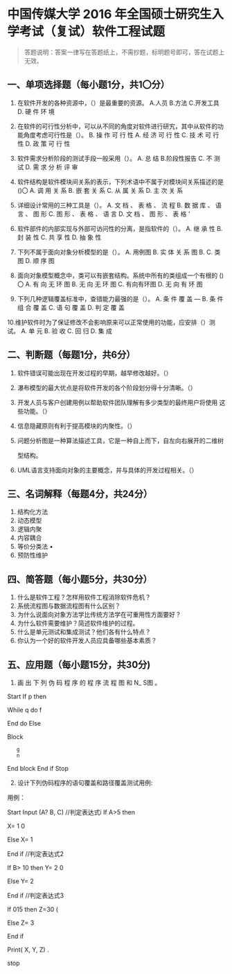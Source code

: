 # 中国传媒大学 2016 年全国硕士研究生入学考试（复试）软件工程试题

> 答题说明：答案一律写在答题纸上，不需抄题，标明题号即可，答在试题上无效。

## 一、单项选择题（每小题1分，共1〇分）

1. 在软件开发的各种资源中，（）是最重要的资源。
A.人员 B.方法 C.开发工具                      D. 硬 件 环 境

2. 在软件的可行性分析中，可以从不同的角度对软件进行研宄，其中从软件的功
能角度考虑可行性是（）。              B. 操 作 可 行 性
A. 经 济 可 行 性
C. 技 术 可 行 性              D. 政 策 可 行 性

3. 软件需求分析阶段的测试手段一般采用（）。
A. 总 结        B.阶段性报告 C. 不 测 试        D. 需 求 分 析 评 审

4. 软件结构是软件模块间关系的表示，下列术语中不属于对模块间关系描述的是
()〇
A. 调 用 关 系 B. 嵌 套 关 系     C. 从 属 关 系  D. 主 次 关 系

5. 详细设计常用的三种工具是（）。
A. 文 档 、 表 格 、 流 程        B. 数 据 库 、 语 言 、 图 形
C. 图 形 、 表 格 、 语 言        D. 文 档 、 图 形 、 表 格          '

6. 软件部件的内部实现与外部可访问性的分离，是指软件的（）。
A. 继 承 性 B. 封 装 性         C. 共 享 性    D. 抽 象 性

7. 下列不属于面向对象分析模型的是（）。
A. 用例图                    B. 实 体 关 系 图
B. C. 类 图                 D. 顺 序 图

8. 面向对象模型概念中，类可以有嵌套结构。系统中所有的类组成一个有根的
()〇
A. 有 向 无 环 图              B. 无 向 无 环 图
C. 有向有环图                  D. 无 向 有 环 图

9. 下列几种逻辑覆盖标准中，查错能力最强的是（）。
A. 条 件 覆 盖             —  B. 条 件 组 合 覆 盖
C. 语 句 覆 盖          D. 判 定 覆 盖

10.维护软件时为了保证修改不会影响原来可以正常使用的功能，应安排（）测
试。
A. 单 元              B. 验 收
C. 回 归              D. 集 成

## 二、判断题（每题1分，共6分）

1. 软件错误可能出现在开发过程的早期，越早修改越好。（）
2. 瀑布模型的最大优点是将软件开发的各个阶段划分得十分清晰。（）
3. 开发人员与客户创建用例以帮助软件团队理解有多少类型的最终用户将使用
     这些功能。（）
4. 信息隐藏原则有利于提高模块的内聚性。（）
5. 问题分析图是一种算法描述工具，它是一种自上而下，自左向右展开的二维树

     型结构。
6. UML语言支持面向对象的主要概念，并与具体的开发过程相关。（）

## 三、名词解释（每题4分，共24分）

1. 结构化方法
2. 动态模型
3. 逻辑内聚
4. 内容耦合
5. 等价分类法                                   •
6. 预防性维护

## 四、简答题（每小题5分，共30分）

1. 什么是软件工程？怎样用软件工程消除软件危机？
2. 系统流程图与数据流程图有什么区别？
3. 为什么说面向对象方法学比传统方法学在可重用性方面要好？
4. 为什么软件需要维护？简述软件维护的过程。
5. 什么是单元测试和集成测试？他们各有什么特点？
6. 你认为一个好的软件开发人员应具备哪些基本素质？

## 五、应用题（每小题15分，共30分)

1. 画 出 下 列 伪 码 程 序 的 程 序 流 程 图 和 N_ S图 。

Start
If p then

  While q do
        f

  End do
Else

  Block

       g
       n
  End block
End if
Stop

2. 设计下列伪码程序的语句覆盖和路径覆盖测试用例:

用例：

Start
Input (A? B, C)
//判定表达式i
If A>5 then

  X= 1 0

Else
  X= 1

End if
//判定表达式2

If B> 10 then
  Y= 2 0

Else
  Y= 2

End if
//判定表达式3

If 015 then
  Z=30 (

Else
  Z= 3

End if

Print( X, Y, Z)  .

stop
